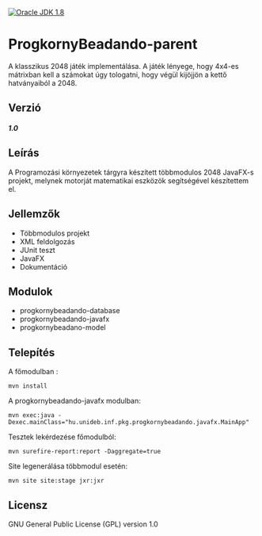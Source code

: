 
[![Oracle JDK 1.8](https://img.shields.io/badge/JDK-1.8-blue.svg?style=plastic)](http://www.oracle.com/technetwork/java/javase/downloads/index.html)

ProgkornyBeadando-parent
====
A klasszikus 2048 játék implementálása. A játék lényege, hogy 4x4-es mátrixban kell a számokat úgy tologatni, hogy végül kijöjjön a kettő hatványaiból a 2048.

Verzió
------
##### 1.0

Leírás
------
A Programozási környezetek tárgyra készített többmodulos 2048 JavaFX-s projekt, melynek motorját matematikai eszközök segítségével készítettem el.

Jellemzők
---------
  - Többmodulos projekt
  - XML feldolgozás
  - JUnit teszt
  - JavaFX
  - Dokumentáció
  
Modulok
-------
 - progkornybeadando-database
 - progkornybeadando-javafx
 - progkornybeadano-model

Telepítés
---------
 A főmodulban  :
 ````
 mvn install
 ````
 A progkornybeadando-javafx modulban:
  ````
 mvn exec:java -Dexec.mainClass="hu.unideb.inf.pkg.progkornybeadando.javafx.MainApp"
 ````
 Tesztek lekérdezése főmodulból:
 ````
 mvn surefire-report:report -Daggregate=true
 ````
 Site legenerálása többmodul esetén:
 ````
 mvn site site:stage jxr:jxr
 ````
Licensz
-------

GNU General Public License (GPL) version 1.0
